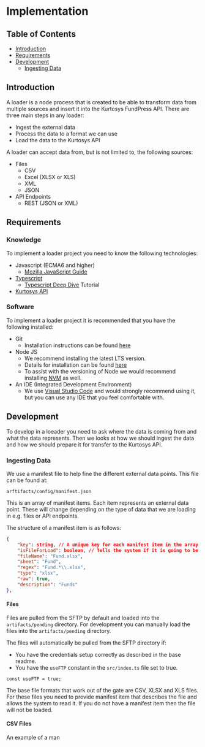 # Implementation

Table of Contents
-----------------
* [Introduction](#introduction)
* [Requirements](#requirements)
* [Development](#development)
	* [Ingesting Data](#ingesting-data)

Introduction
------------
A loader is a node process that is created to be able to transform data from multiple sources and insert it into the Kurtosys FundPress API. There are three main steps in any loader:
* Ingest the external data
* Process the data to a format we can use
* Load the data to the Kurtosys API

A loader can accept data from, but is not limited to, the following sources:
* Files
	* CSV
	* Excel (XLSX or XLS)
	* XML
	* JSON
* API Endpoints
	* REST (JSON or XML)

Requirements
------------

### Knowledge
To implement a loader project you need to know the following technologies:
* Javascript (ECMA6 and higher) 
	* [Mozilla JavaScript Guide](https://developer.mozilla.org/en-US/docs/Web/JavaScript/Guide)
* [Typescript](https://www.typescriptlang.org/) 
	* [Typescript Deep Dive](https://basarat.gitbooks.io/typescript/) Tutorial 	
* [Kurtosys API](https://www.kurtosys.com/api/)

### Software 
To implement a loader project it is recommended that you have the following installed:
* Git
	* Installation instructions can be found [here](https://git-scm.com/downloads)
* Node JS
	* We recommend installing the latest LTS version.
	* Details for installation can be found [here](https://nodejs.org/)
	* To assist with the versioning of Node we would recommend installing [NVM](https://github.com/creationix/nvm) as well.
* An IDE (Integrated Development Environment)
	* We use [Visual Studio Code](https://code.visualstudio.com/) and would strongly recommend using it, but you can use any IDE that you feel comfortable with.

Development
-----------
To develop in a loeader you need to ask where the data is coming from and what the data represents. Then we looks at how we should ingest the data and how we should prepare it for transfer to the Kurtosys API.

### Ingesting Data
We use a manifest file to help fine the different external data points. This file can be found at:
```
arftifacts/config/manifest.json
```
This is an array of manifest items. Each item represents an external data point. These will change depending on the type of data that we are loading in e.g. files or API endpoints.

The structure of a manifest item is as follows:
```json
{
	"key": string, // A unique key for each manifest item in the array
	"isFileForLoad": boolean, // Tells the system if it is going to be a file to load
	"fileName": "Fund.xlsx",
	"sheet": "Fund",
	"regex": "Fund.*\\.xlsx",
	"type": "xlsx",
	"raw": true,
	"description": "Funds"
},
```

#### Files
Files are pulled from the SFTP by default and loaded into the ```artifacts/pending``` directory. For development you can manually load the files into the ```artifacts/pending``` directory.

The files will automatically be pulled from the SFTP directory if:
* You have the credentials setup correctly as described in the base readme.
* You have the ```useFTP``` constant in the ```src/index.ts``` file set to true.
```
const useFTP = true;
```

The base file formats that work out of the gate are CSV, XLSX and XLS files.
For these files you need to provide manifest item that describes the file and allows the system to read it. If you do not have a manifest item then the file will not be loaded.

#### CSV Files
An example of a man



